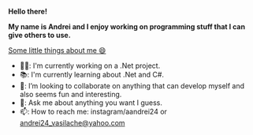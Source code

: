 **Hello there!**

**My name is Andrei and I enjoy working on programming stuff that I can give others to use.**

<ins>Some little things about me :smile:</ins> <br/>

- :technologist:: I'm currently working on a .Net project. <br/>
- :books:: I'm currently learning about .Net and C#. <br/>
- :handshake:: I’m looking to collaborate on anything that can develop myself and also seems fun and interesting. <br/>
- :speech_balloon:: Ask me about anything you want I guess. <br/>
- :mailbox:: How to reach me: instagram/aandrei24 or andrei24_vasilache@yahoo.com
